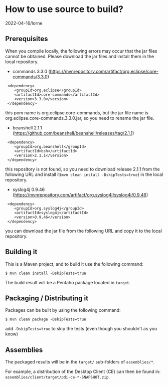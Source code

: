 # How to use source to build? 

2022-04-16/lorne   

## Prerequisites

When you compile locally, the following errors may occur that the jar files cannot be obtained. Please download the jar files and install them in the local repository.

* commands 3.3.0 (https://mvnrepository.com/artifact/org.eclipse/core-commands/3.3.0)
```
 <dependency>
    <groupId>org.eclipse</groupId>
    <artifactId>core-commands</artifactId>
    <version>3.3.0</version>
 </dependency>
```
this pom name is org.eclipse.core-commands, but the jar file name is org.eclipse.core-commands.3.3.0.jar, so you need to rename the jar file.


* beanshell 2.1.1 (https://github.com/beanshell/beanshell/releases/tag/2.1.1)
```
 <dependency>
    <groupId>org.beanshell</groupId>
    <artifactId>bsh</artifactId>
    <version>2.1.1</version>
 </dependency>
```

this repository is not found, so you need to download release 2.1.1 from the following URL and install it(`mvn clean install -DskipTests=true`) in the local repository.

* syslog4j 0.9.46 (https://mvnrepository.com/artifact/org.syslog4j/syslog4j/0.9.46)
```
 <dependency>
    <groupId>org.syslog4j</groupId>
    <artifactId>syslog4j</artifactId>
    <version>0.9.46</version>
 </dependency>
```
you can download the jar file from the following URL and copy it to the local repository.

## Building it

This is a Maven project, and to build it use the following command:

```
$ mvn clean install -DskipTests=true
```

The build result will be a Pentaho package located in `target`.

## Packaging / Distributing it

Packages can be built by using the following command:

```
$ mvn clean package -DskipTests=true
```

add `-DskipTests=true` to skip the tests (even though you shouldn't as you know)


## Assemblies

The packaged results will be in the `target/` sub-folders of `assemblies/*`.

For example, a distribution of the Desktop Client (CE) can then be found in: `assemblies/client/target/pdi-ce-*-SNAPSHOT.zip`.

